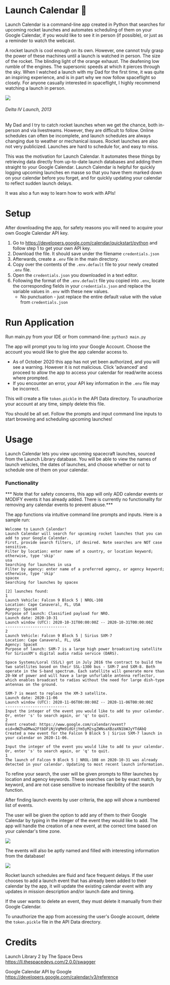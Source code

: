 # Launch Calendar 🚀
Launch Calendar is a command-line app created in Python that searches for upcoming rocket launches and automates scheduling of them on your Google Calendar, if you would like to see it in person (if possible), or just as a reminder to watch the 
webcast.

A rocket launch is cool enough on its own. However, one cannot truly grasp the power of these machines until a launch is watched in person. The size of the rocket. 
The blinding light of the orange exhaust. The deafening low rumble of the engines. The supersonic speeds at which it pierces through the sky.
When I watched a launch with my Dad for the first time,
it was quite an inspiring experience, and is in part why we now follow spaceflight so closely. For anyone casually interested in spaceflight, I highly recommend watching a launch in person.

![](images/IMG_0015.JPG)
###### Delta IV Launch, 2013

My Dad and I try to catch rocket launches when we get the chance, both in-person and via livestreams. However, they are difficult to follow. Online schedules can often be incomplete, and launch
schedules are always changing due to weather or mechanical issues. Rocket launches are also not very publicized. Launches are hard to schedule for, and easy to miss. 

This was the motivation for Launch Calendar. It automates these things by retrieving data directly from up-to-date launch databases and 
adding them straight to your Google Calendar. Launch Calendar is helpful for quickly logging upcoming launches en masse so that you have them marked down on your
calendar before you forget, and for quickly updating your calendar to reflect sudden launch delays.

It was also a fun way to learn how to work with APIs!

# Setup
After downloading the app, for safety reasons you will need to acquire your own Google Calendar API key.
1) Go to https://developers.google.com/calendar/quickstart/python and follow step 1 to get your own API key.
2) Download the file. It should save under the filename ```credentials.json```
3) Afterwards, create a ```.env``` file in the main directory.
4) Copy over the contents of the ```.env.default``` file to your newly created ```.env``` file.
5) Open the ```credentials.json``` you downloaded in a text editor.
6) Following the format of the ```.env.default``` file you copied into ```.env```, locate the 
corresponding fields in your ```credentials.json``` and replace the variable values in ```.env``` with these new values.
    - No punctuation - just replace the entire default value with the value from ```credentials.json```

# Run Application
Run main.py from your IDE or from command-line:
```python3 main.py```

The app will prompt you to log into your Google Account. Choose the account you would like to give the app calendar access to.
- As of October 2020 this app has not yet been authorized, and you will see a warning. However it is not malicious.
 Click 'advanced' and proceed to allow the app to access your calendar for read/write access where prompted.
- If you encounter an error, your API key information in the ```.env``` file may be incorrect.

This will create a file ```token.pickle``` in the API Data directory. To unauthorize your account at any time, simply delete this file.

You should be all set. Follow the prompts and input command line inputs to start browsing and scheduling upcoming launches!

# Usage
Launch Calendar lets you view upcoming spacecraft launches, sourced from the Launch Library database. 
You will be able to view the names of launch vehicles, the dates of launches, and choose whether or not to schedule
one of them on your calendar. 

### Functionality

*** Note that for safety concerns, this app will only ADD calendar events or MODIFY events it has already added. There is currently
no functionality for removing any calendar events to prevent abuse.***

The app functions via intuitive command line prompts and inputs. Here is a sample run:
```
Welcome to Launch Calendar!
Launch Calendar will search for upcoming rocket launches that you can add to your Google Calendar.
First, provide search filters, if desired. Note searches are NOT case sensitive.
Filter by location: enter name of a country, or location keyword; otherwise, type 'skip'
usa
Searching for launches in usa
Filter by agency: enter name of a preferred agency, or agency keyword; otherwise, type 'skip'
spacex
Searching for launches by spacex

[2] launches found:
1
Launch Vehicle: Falcon 9 Block 5 | NROL-108
Location: Cape Canaveral, FL, USA
Agency: SpaceX
Purpose of launch: Classified payload for NRO.
Launch date: 2020-10-31
Launch window (UTC): 2020-10-31T00:00:00Z -- 2020-10-31T00:00:00Z
---------------------------
2
Launch Vehicle: Falcon 9 Block 5 | Sirius SXM-7
Location: Cape Canaveral, FL, USA
Agency: SpaceX
Purpose of launch: SXM-7 is a large high power broadcasting satellite for SiriusXM's digital audio radio service (DARS).

Space Systems/Loral (SS/L) got in July 2016 the contract to build the two satellites based on their SSL-1300 bus - SXM-7 and SXM-8. Both operate in the S-band spectrum. Each satellite will generate more than 20-kW of power and will have a large unfurlable antenna reflector, which enables broadcast to radios without the need for large dish-type antennas on the ground.

SXM-7 is meant to replace the XM-3 satellite.
Launch date: 2020-11-06
Launch window (UTC): 2020-11-06T00:00:00Z -- 2020-11-06T00:00:00Z
---------------------------
Input the integer of the event you would like to add to your calendar.
Or, enter 's' to search again, or 'q' to quit.
2
Event created: https://www.google.com/calendar/event?eid=dWZhaDMwa2FtbDFiNjVqMm91dGtjYm5yM2sgZWNsaXBzaXN1bWJyYTdAbQ
Created a new event for the Falcon 9 Block 5 | Sirius SXM-7 launch in your calendar on 2020-11-06.

Input the integer of the event you would like to add to your calendar.
Or, enter 's' to search again, or 'q' to quit.
1
The launch of Falcon 9 Block 5 | NROL-108 on 2020-10-31 was already detected in your calendar. Updating to most recent launch information.
```

To refine your search, the user will be given prompts to filter launches by location and agency keywords. These searches can be by
exact match, by keyword, and are not case sensitive to increase flexibility of the search function.

After finding launch events by user criteria, the app will show a numbered list of events. 

The user will be given the option to add any of them to their Google Calendar by typing in the integer of the event they would like to add. The app will handle the creation
of a new event, at the correct time based on your calendar's time zone.

![](images/calendar_add.png)

The events will also be aptly named and filled with interesting information from the database!

![](images/calendardesc.png)

Rocket launch schedules are fluid and face frequent delays. If the user chooses to add a launch event that has already been added to their calendar by the app, it will update the existing
calendar event with any updates in mission description and/or launch date and timing.

If the user wants to delete an event, they must delete it manually from their Google Calendar.

To unauthorize the app from accessing the user's Google account, delete the ```token.pickle``` file in the API Data directory.

# Credits

Launch Library 2 by The Space Devs
https://ll.thespacedevs.com/2.0.0/swagger

Google Calendar API by Google
https://developers.google.com/calendar/v3/reference

